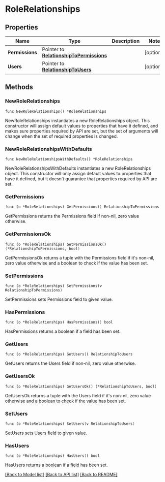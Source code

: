 # RoleRelationships

## Properties

| Name            | Type                                                                     | Description | Notes      |
| --------------- | ------------------------------------------------------------------------ | ----------- | ---------- |
| **Permissions** | Pointer to [**RelationshipToPermissions**](RelationshipToPermissions.md) |             | [optional] |
| **Users**       | Pointer to [**RelationshipToUsers**](RelationshipToUsers.md)             |             | [optional] |

## Methods

### NewRoleRelationships

`func NewRoleRelationships() *RoleRelationships`

NewRoleRelationships instantiates a new RoleRelationships object.
This constructor will assign default values to properties that have it defined,
and makes sure properties required by API are set, but the set of arguments
will change when the set of required properties is changed.

### NewRoleRelationshipsWithDefaults

`func NewRoleRelationshipsWithDefaults() *RoleRelationships`

NewRoleRelationshipsWithDefaults instantiates a new RoleRelationships object.
This constructor will only assign default values to properties that have it defined,
but it doesn't guarantee that properties required by API are set.

### GetPermissions

`func (o *RoleRelationships) GetPermissions() RelationshipToPermissions`

GetPermissions returns the Permissions field if non-nil, zero value otherwise.

### GetPermissionsOk

`func (o *RoleRelationships) GetPermissionsOk() (*RelationshipToPermissions, bool)`

GetPermissionsOk returns a tuple with the Permissions field if it's non-nil, zero value otherwise
and a boolean to check if the value has been set.

### SetPermissions

`func (o *RoleRelationships) SetPermissions(v RelationshipToPermissions)`

SetPermissions sets Permissions field to given value.

### HasPermissions

`func (o *RoleRelationships) HasPermissions() bool`

HasPermissions returns a boolean if a field has been set.

### GetUsers

`func (o *RoleRelationships) GetUsers() RelationshipToUsers`

GetUsers returns the Users field if non-nil, zero value otherwise.

### GetUsersOk

`func (o *RoleRelationships) GetUsersOk() (*RelationshipToUsers, bool)`

GetUsersOk returns a tuple with the Users field if it's non-nil, zero value otherwise
and a boolean to check if the value has been set.

### SetUsers

`func (o *RoleRelationships) SetUsers(v RelationshipToUsers)`

SetUsers sets Users field to given value.

### HasUsers

`func (o *RoleRelationships) HasUsers() bool`

HasUsers returns a boolean if a field has been set.

[[Back to Model list]](../README.md#documentation-for-models) [[Back to API list]](../README.md#documentation-for-api-endpoints) [[Back to README]](../README.md)
